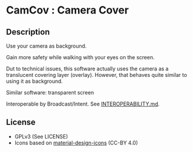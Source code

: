 CamCov : Camera Cover
======

Description
------
Use your camera as background.

Gain more safety while walking with your eyes on the screen.

Dut to technical issues, this software actually uses the camera as a translucent covering layer (overlay). However, that behaves quite similar to using it as background.

Similar software: transparent screen

Interoperable by Broadcast/Intent. See [INTEROPERABILITY.md](INTEROPERABILITY.md).

License
------
- GPLv3 (See LICENSE)
- Icons based on [material-design-icons](http://www.google.com/design/spec/style/icons.html#icons-system-icons) (CC-BY 4.0)
